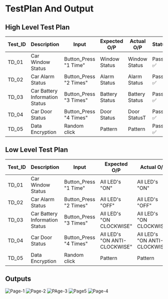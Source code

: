 # **TestPlan And Output**

## **High Level Test Plan**

|Test_ID|Description|Input|Expected O/P|Actual O/P|Status|
---|---|---|---|---|---|
|TD_01|Car Window Status|Button_Press "1 Time"|Window Status|Window Status|Pass :white_check_mark:|
|TD_02|Car Alarm Status|Button_Press "2 Times"|Alarm Status|Alarm Status|Pass :white_check_mark:|
|TD_03|Car Battery Information Status|Button_Press "3 Times"|Battery Status|Battery Status|Pass :white_check_mark:|
|TD_04|Car Door Status|Button_Press "4 Times"|Door Status|Door StatusT|Pass :white_check_mark:|
|TD_05|Data Encryption|Random click|Pattern|Pattern|Pass :white_check_mark:|


## **Low Level Test Plan**

|Test_ID|Description|Input|Expected O/P|Actual O/P|Status|
---|---|---|---|---|---|
|TD_01|Car Window Status|Button_Press "1 Time"|All LED's "ON"|All LED's "ON" |Pass :white_check_mark:|
|TD_02|Car Alarm Status|Button_Press "2 Times"|All LED's "OFF" |All LED's "OFF" |Pass :white_check_mark:|
|TD_03|Car Battery Information Status|Button_Press "3 Times"|All LED's "ON CLOCKWISE" |All LED's "ON CLOCKWISE" |Pass :white_check_mark:|
|TD_04|Car Door Status|Button_Press "4 Times"|All LED's "ON ANTI-CLOCKWISE" |All LED's "ON ANTI-CLOCKWISE" |Pass :white_check_mark:|
|TD_05|Data Encryption|Random click|Pattern|Pattern|Pass :white_check_mark:|

## **Outputs**
![Page-1](https://user-images.githubusercontent.com/82401251/157878406-df2ec1df-6c30-4eea-ac0f-9f899309b2e8.png)
![Page-2](https://user-images.githubusercontent.com/82401251/157878592-b7f95ca8-c84a-4825-bb3d-524c699fec58.png)
![PAge-3](https://user-images.githubusercontent.com/82401251/157878614-6f7f0ba2-b9a1-487c-8dfb-266d7d2207ae.png)
![Page5](https://user-images.githubusercontent.com/82401251/157893964-b0e4d97b-4ab2-4315-9ff3-98b8d9a7be7b.png)
![Page-4](https://user-images.githubusercontent.com/82401251/157878628-5e807995-6852-4560-be6e-3f148d532d33.png)



